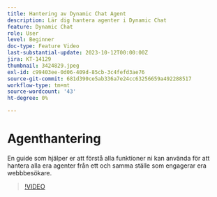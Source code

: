 ```yaml
---
title: Hantering av Dynamic Chat Agent
description: Lär dig hantera agenter i Dynamic Chat
feature: Dynamic Chat
role: User
level: Beginner
doc-type: Feature Video
last-substantial-update: 2023-10-12T00:00:00Z
jira: KT-14129
thumbnail: 3424829.jpeg
exl-id: c99403ee-0d06-409d-85cb-3c4fefd3ae76
source-git-commit: 681d390ce5ab336a7e24cc63256659a492288517
workflow-type: tm+mt
source-wordcount: '43'
ht-degree: 0%

---
```


# Agenthantering

En guide som hjälper er att förstå alla funktioner ni kan använda för att hantera alla era agenter från ett och samma ställe som engagerar era webbbesökare.


>[!VIDEO](https://video.tv.adobe.com/v/3424829/?learn=on)
